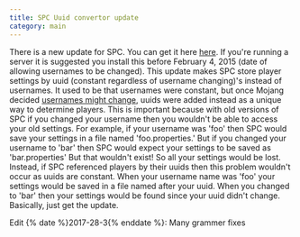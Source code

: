 ```yaml
---
title: SPC Uuid convertor update
category: main
---
```

There is a new update for SPC. You can get it here [here](/projects/spc.html). If you're running a server it is suggested you install this before February 4, 2015 (date of allowing usernames to be changed). This update makes SPC store player settings by uuid (constant regardless of username changing)'s instead of usernames. It used to be that usernames were constant, but once Mojang decided [usernames might change](https://mojang.com/2015/01/announcing-minecraft-name-changes/), uuids were added instead as a unique way to determine players. This is important because with old versions of SPC if you changed your username then you wouldn't be able to access your old settings. For example, if your username was 'foo' then SPC would save your settings in a file named 'foo.properties.' But if you changed your username to 'bar' then SPC would expect your settings to be saved as 'bar.properties' But that wouldn't exist! So all your settings would be lost. Instead, if SPC referenced players by their uuids then this problem wouldn't occur as uuids are constant. When your username name was 'foo' your settings would be saved in a file named after your uuid. When you changed to 'bar' then your settings would be found since your uuid didn't change. Basically, just get the update.

Edit {% date %}2017-28-3{% enddate %}: Many grammer fixes